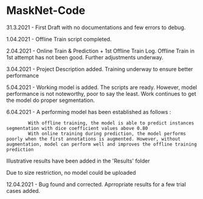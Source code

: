 # MaskNet-Code

31.3.2021 - First Draft with no documentations and few errors to debug.

1.04.2021 - Offline Train script completed. 

2.04.2021 - Online Train & Prediction + 1st Offline Train Log.
            Offline Train in 1st attempt has not been good. Further adjustments underway.


3.04.2021 - Project Description added. 
            Training underway to ensure better performance




5.04.2021 - Working model is added. The scripts are ready. However, model performance is not noteworthy, poor to say the least.
            Work continues to get the model do proper segmentation. 


6.04.2021 - A performing model has been established as follows :

            With offline training, the model is able to predict instances segmentation with dice coefficient values above 0.80 
            With online training during prediction, the model performs poorly when the first annotations is augmented. However, without augmentation, model can perform well and improves the offline training prediction

Illustrative results have been added in the 'Results' folder

Due to size restriction, no model could be uploaded


12.04.2021 - Bug found and corrected. Aprropriate results for a few trial cases added. 